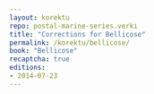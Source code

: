 ```yaml
---
layout: korektu
repo: postal-marine-series.verki
title: "Corrections for Bellicose"
permalink: /korektu/bellicose/
book: "Bellicose"
recaptcha: true
editions:
- 2014-07-23
---
```


